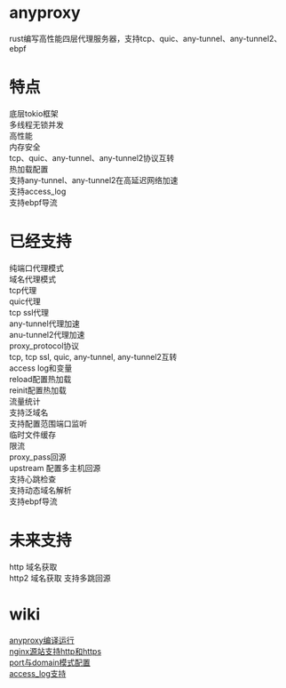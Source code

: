 # anyproxy
rust编写高性能四层代理服务器，支持tcp、quic、any-tunnel、any-tunnel2、ebpf 

# 特点
底层tokio框架  
多线程无锁并发  
高性能  
内存安全  
tcp、quic、any-tunnel、any-tunnel2协议互转  
热加载配置  
支持any-tunnel、any-tunnel2在高延迟网络加速  
支持access_log  
支持ebpf导流  

# 已经支持
纯端口代理模式  
域名代理模式  
tcp代理  
quic代理  
tcp ssl代理  
any-tunnel代理加速   
anu-tunnel2代理加速  
proxy_protocol协议  
tcp, tcp ssl, quic, any-tunnel, any-tunnel2互转  
access log和变量  
reload配置热加载  
reinit配置热加载  
流量统计  
支持泛域名  
支持配置范围端口监听   
临时文件缓存  
限流  
proxy_pass回源  
upstream 配置多主机回源  
支持心跳检查  
支持动态域名解析  
支持ebpf导流  

# 未来支持  
http 域名获取  
http2 域名获取 
支持多跳回源 

# wiki
[anyproxy编译运行](https://github.com/yefy/any-proxy/wiki/anyproxy%E7%BC%96%E8%AF%91%E8%BF%90%E8%A1%8C)  
[nginx源站支持http和https](https://github.com/yefy/any-proxy/wiki/nginx%E6%BA%90%E7%AB%99%E6%94%AF%E6%8C%81http%E5%92%8Chttps)  
[port与domain模式配置](https://github.com/yefy/any-proxy/wiki/port%E4%B8%8Edomain%E6%A8%A1%E5%BC%8F%E9%85%8D%E7%BD%AE)  
[access_log支持](https://github.com/yefy/any-proxy/wiki/access_log%E6%94%AF%E6%8C%81)  